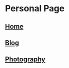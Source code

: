 # Personal Page

## [Home](https://vwslz.github.io/vwslz/.)

## [Blog](https://vwslz.github.io/vwslz/blog.html)

## [Photography](https://vwslz.github.io/vwslz/gallery.html)
